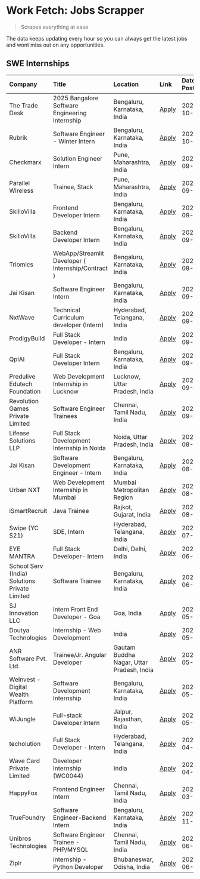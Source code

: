 # Work Fetch: Jobs Scrapper
> Scrapes everything at ease

The data keeps updating every hour so you can always get the latest jobs and wont miss out on any opportunities.

## SWE Internships
<!--START_SECTION:workfetch-->
| Company                                       | Title                                              | Location                                  | Link                                                                                                                                                                                                                           | Date Posted   |
|:----------------------------------------------|:---------------------------------------------------|:------------------------------------------|:-------------------------------------------------------------------------------------------------------------------------------------------------------------------------------------------------------------------------------|:--------------|
| The Trade Desk                                | 2025 Bangalore Software Engineering Internship     | Bengaluru, Karnataka, India               | [Apply](https://in.linkedin.com/jobs/view/2025-bangalore-software-engineering-internship-at-the-trade-desk-3987456531?position=7&pageNum=0&refId=lnaZVHlyCQXdAFQ%2B34KmXw%3D%3D&trackingId=sSMDjwlZpTdanL5fNmOeMg%3D%3D)       | 2024-10-02    |
| Rubrik                                        | Software Engineer - Winter Intern                  | Bengaluru, Karnataka, India               | [Apply](https://in.linkedin.com/jobs/view/software-engineer-winter-intern-at-rubrik-4006567784?position=38&pageNum=0&refId=lnaZVHlyCQXdAFQ%2B34KmXw%3D%3D&trackingId=%2Bm5SCMbWZ56eUQ%2Fz73lfzQ%3D%3D)                         | 2024-10-02    |
| Checkmarx                                     | Solution Engineer Intern                           | Pune, Maharashtra, India                  | [Apply](https://in.linkedin.com/jobs/view/solution-engineer-intern-at-checkmarx-4036405936?position=50&pageNum=0&refId=lnaZVHlyCQXdAFQ%2B34KmXw%3D%3D&trackingId=PQCyPl23Nikdm4z6DKGGFg%3D%3D)                                 | 2024-09-27    |
| Parallel Wireless                             | Trainee, Stack                                     | Pune, Maharashtra, India                  | [Apply](https://in.linkedin.com/jobs/view/trainee-stack-at-parallel-wireless-3905689841?position=44&pageNum=0&refId=lnaZVHlyCQXdAFQ%2B34KmXw%3D%3D&trackingId=Duwy%2BJzquf42Rqql0C90%2FA%3D%3D)                                | 2024-09-22    |
| SkilloVilla                                   | Frontend Developer Intern                          | Bengaluru, Karnataka, India               | [Apply](https://in.linkedin.com/jobs/view/frontend-developer-intern-at-skillovilla-4025873510?position=3&pageNum=0&refId=lnaZVHlyCQXdAFQ%2B34KmXw%3D%3D&trackingId=bKTyNT7nHcWJ2s3cwILJTA%3D%3D)                               | 2024-09-17    |
| SkilloVilla                                   | Backend Developer Intern                           | Bengaluru, Karnataka, India               | [Apply](https://in.linkedin.com/jobs/view/backend-developer-intern-at-skillovilla-4025860894?position=5&pageNum=0&refId=lnaZVHlyCQXdAFQ%2B34KmXw%3D%3D&trackingId=SgL4f1HqZ093%2FP1vnpH5%2Fw%3D%3D)                            | 2024-09-17    |
| Triomics                                      | WebApp/Streamlit Developer ( Internship/Contract ) | Bengaluru, Karnataka, India               | [Apply](https://in.linkedin.com/jobs/view/webapp-streamlit-developer-internship-contract-at-triomics-4026219910?position=53&pageNum=0&refId=lnaZVHlyCQXdAFQ%2B34KmXw%3D%3D&trackingId=Fk125s7fsP904zr4IWSO%2Bg%3D%3D)          | 2024-09-17    |
| Jai Kisan                                     | Software Engineer Intern                           | Bengaluru, Karnataka, India               | [Apply](https://in.linkedin.com/jobs/view/software-engineer-intern-at-jai-kisan-4024075360?position=18&pageNum=0&refId=lnaZVHlyCQXdAFQ%2B34KmXw%3D%3D&trackingId=TgCHWIjpvTrE4q%2FtS05c%2BA%3D%3D)                             | 2024-09-09    |
| NxtWave                                       | Technical Curriculum developer (Intern)            | Hyderabad, Telangana, India               | [Apply](https://in.linkedin.com/jobs/view/technical-curriculum-developer-intern-at-nxtwave-4020462207?position=20&pageNum=0&refId=lnaZVHlyCQXdAFQ%2B34KmXw%3D%3D&trackingId=cpWQ6cxNs%2FdP7B8Wtcz0Ow%3D%3D)                    | 2024-09-09    |
| ProdigyBuild                                  | Full Stack Developer - Intern                      | India                                     | [Apply](https://in.linkedin.com/jobs/view/full-stack-developer-intern-at-prodigybuild-4019591942?position=28&pageNum=0&refId=lnaZVHlyCQXdAFQ%2B34KmXw%3D%3D&trackingId=XPYR3JqwzEObXwVzMb2NXw%3D%3D)                           | 2024-09-08    |
| QpiAI                                         | Full Stack Developer Intern                        | Bengaluru, Karnataka, India               | [Apply](https://in.linkedin.com/jobs/view/full-stack-developer-intern-at-qpiai-4017395346?position=13&pageNum=0&refId=lnaZVHlyCQXdAFQ%2B34KmXw%3D%3D&trackingId=rCsY70oSP%2FlAmrsyXLWWFQ%3D%3D)                                | 2024-09-06    |
| Predulive Edutech Foundation                  | Web Development Internship in Lucknow              | Lucknow, Uttar Pradesh, India             | [Apply](https://in.linkedin.com/jobs/view/web-development-internship-in-lucknow-at-predulive-edutech-foundation-4019460818?position=47&pageNum=0&refId=lnaZVHlyCQXdAFQ%2B34KmXw%3D%3D&trackingId=Kgic8LXyu3kQ6NfY2WmLnw%3D%3D) | 2024-09-06    |
| Revolution Games Private Limited              | Software Engineer Trainees                         | Chennai, Tamil Nadu, India                | [Apply](https://in.linkedin.com/jobs/view/software-engineer-trainees-at-revolution-games-private-limited-4015912927?position=11&pageNum=0&refId=lnaZVHlyCQXdAFQ%2B34KmXw%3D%3D&trackingId=lGl%2BV10QDjJU%2FvL%2BRAtQxA%3D%3D)  | 2024-09-02    |
| Lifease Solutions LLP                         | Full Stack Development Internship in Noida         | Noida, Uttar Pradesh, India               | [Apply](https://in.linkedin.com/jobs/view/full-stack-development-internship-in-noida-at-lifease-solutions-llp-4013798377?position=57&pageNum=0&refId=lnaZVHlyCQXdAFQ%2B34KmXw%3D%3D&trackingId=SVKwGuBJsRpUW1h%2FipUDHA%3D%3D) | 2024-08-30    |
| Jai Kisan                                     | Software Development Engineer - Intern             | Bengaluru, Karnataka, India               | [Apply](https://in.linkedin.com/jobs/view/software-development-engineer-intern-at-jai-kisan-4027288169?position=12&pageNum=0&refId=lnaZVHlyCQXdAFQ%2B34KmXw%3D%3D&trackingId=kPDMt2wj70B3SlrR6%2FU1Vg%3D%3D)                   | 2024-08-22    |
| Urban NXT                                     | Web Development Internship in Mumbai               | Mumbai Metropolitan Region                | [Apply](https://in.linkedin.com/jobs/view/web-development-internship-in-mumbai-at-urban-nxt-3995561641?position=46&pageNum=0&refId=lnaZVHlyCQXdAFQ%2B34KmXw%3D%3D&trackingId=sDvx4JjIK1uN9DUmouy6wQ%3D%3D)                     | 2024-08-07    |
| iSmartRecruit                                 | Java Trainee                                       | Rajkot, Gujarat, India                    | [Apply](https://in.linkedin.com/jobs/view/java-trainee-at-ismartrecruit-3992301825?position=14&pageNum=0&refId=lnaZVHlyCQXdAFQ%2B34KmXw%3D%3D&trackingId=iMRsjXyLnAVSRkrabiaKaw%3D%3D)                                         | 2024-08-06    |
| Swipe (YC S21)                                | SDE, Intern                                        | Hyderabad, Telangana, India               | [Apply](https://in.linkedin.com/jobs/view/sde-intern-at-swipe-yc-s21-3980368092?position=21&pageNum=0&refId=lnaZVHlyCQXdAFQ%2B34KmXw%3D%3D&trackingId=339m3m92rlc8Bx5UpvS6ww%3D%3D)                                            | 2024-07-22    |
| EYE MANTRA                                    | Full Stack Developer- Intern                       | Delhi, Delhi, India                       | [Apply](https://in.linkedin.com/jobs/view/full-stack-developer-intern-at-eye-mantra-3960988037?position=26&pageNum=0&refId=lnaZVHlyCQXdAFQ%2B34KmXw%3D%3D&trackingId=f%2Bbiv%2Fa5EUGoZl4%2FlYnk1A%3D%3D)                       | 2024-06-28    |
| School Serv (India) Solutions Private Limited | Software Trainee                                   | Bengaluru, Karnataka, India               | [Apply](https://in.linkedin.com/jobs/view/software-trainee-at-school-serv-india-solutions-private-limited-3953917603?position=40&pageNum=0&refId=lnaZVHlyCQXdAFQ%2B34KmXw%3D%3D&trackingId=lFUB2AV4Cr1ro28pvJCmIA%3D%3D)       | 2024-06-19    |
| SJ Innovation LLC                             | Intern Front End Developer - Goa                   | Goa, India                                | [Apply](https://in.linkedin.com/jobs/view/intern-front-end-developer-goa-at-sj-innovation-llc-3931678611?position=8&pageNum=0&refId=lnaZVHlyCQXdAFQ%2B34KmXw%3D%3D&trackingId=KxEanyqRYPFV6Si2XC6Guw%3D%3D)                    | 2024-05-24    |
| Doutya Technologies                           | Internship - Web Development                       | India                                     | [Apply](https://in.linkedin.com/jobs/view/internship-web-development-at-doutya-technologies-3915234831?position=48&pageNum=0&refId=lnaZVHlyCQXdAFQ%2B34KmXw%3D%3D&trackingId=hQeoLrW9%2FJqcdwFXwTZ76w%3D%3D)                   | 2024-05-05    |
| ANR Software Pvt. Ltd.                        | Trainee/Jr. Angular Developer                      | Gautam Buddha Nagar, Uttar Pradesh, India | [Apply](https://in.linkedin.com/jobs/view/trainee-jr-angular-developer-at-anr-software-pvt-ltd-3917307000?position=51&pageNum=0&refId=lnaZVHlyCQXdAFQ%2B34KmXw%3D%3D&trackingId=B0l%2BxLwXwhJTiZPtkH6aXQ%3D%3D)                | 2024-05-04    |
| WeInvest - Digital Wealth Platform            | Software Development Internship                    | Bengaluru, Karnataka, India               | [Apply](https://in.linkedin.com/jobs/view/software-development-internship-at-weinvest-digital-wealth-platform-3912867225?position=4&pageNum=0&refId=lnaZVHlyCQXdAFQ%2B34KmXw%3D%3D&trackingId=r2h%2BPBIZdVBFcXriJ0CRQQ%3D%3D)  | 2024-05-01    |
| WiJungle                                      | Full-stack Developer Intern                        | Jaipur, Rajasthan, India                  | [Apply](https://in.linkedin.com/jobs/view/full-stack-developer-intern-at-wijungle-3912864543?position=19&pageNum=0&refId=lnaZVHlyCQXdAFQ%2B34KmXw%3D%3D&trackingId=tqiypjCrl0JoGAxRdu4gIQ%3D%3D)                               | 2024-05-01    |
| techolution                                   | Full Stack Developer - Intern                      | Hyderabad, Telangana, India               | [Apply](https://in.linkedin.com/jobs/view/full-stack-developer-intern-at-techolution-3904814977?position=43&pageNum=0&refId=lnaZVHlyCQXdAFQ%2B34KmXw%3D%3D&trackingId=R9s9Idz0Aa1tZt94Qs03uQ%3D%3D)                            | 2024-04-18    |
| Wave Card Private Limited                     | Developer Internship (WC0044)                      | India                                     | [Apply](https://in.linkedin.com/jobs/view/developer-internship-wc0044-at-wave-card-private-limited-3900079966?position=25&pageNum=0&refId=lnaZVHlyCQXdAFQ%2B34KmXw%3D%3D&trackingId=N0rsOt6XcvAV6qU6oPCNwQ%3D%3D)              | 2024-04-15    |
| HappyFox                                      | Frontend Engineer Intern                           | Chennai, Tamil Nadu, India                | [Apply](https://in.linkedin.com/jobs/view/frontend-engineer-intern-at-happyfox-3848357951?position=49&pageNum=0&refId=lnaZVHlyCQXdAFQ%2B34KmXw%3D%3D&trackingId=NUZLxbvK2kQyVm6Ria8K%2BQ%3D%3D)                                | 2024-03-07    |
| TrueFoundry                                   | Software Engineer-Backend Intern                   | Bengaluru, Karnataka, India               | [Apply](https://in.linkedin.com/jobs/view/software-engineer-backend-intern-at-truefoundry-3779508170?position=24&pageNum=0&refId=lnaZVHlyCQXdAFQ%2B34KmXw%3D%3D&trackingId=V3Y3wE9BoSnJyNfX8k3KwQ%3D%3D)                       | 2023-11-10    |
| Unibros Technologies                          | Software Engineer Trainee - PHP/MYSQL              | Chennai, Tamil Nadu, India                | [Apply](https://in.linkedin.com/jobs/view/software-engineer-trainee-php-mysql-at-unibros-technologies-3656599241?position=17&pageNum=0&refId=lnaZVHlyCQXdAFQ%2B34KmXw%3D%3D&trackingId=HE%2B5btamlWVp3wMyTmsZnA%3D%3D)         | 2023-06-12    |
| Ziplr                                         | Internship - Python Developer                      | Bhubaneswar, Odisha, India                | [Apply](https://in.linkedin.com/jobs/view/internship-python-developer-at-ziplr-3645677592?position=56&pageNum=0&refId=lnaZVHlyCQXdAFQ%2B34KmXw%3D%3D&trackingId=O%2BN6AY8vnHMIXAeIeP91uw%3D%3D)                                | 2023-06-02    |
<!--END_SECTION:workfetch-->
